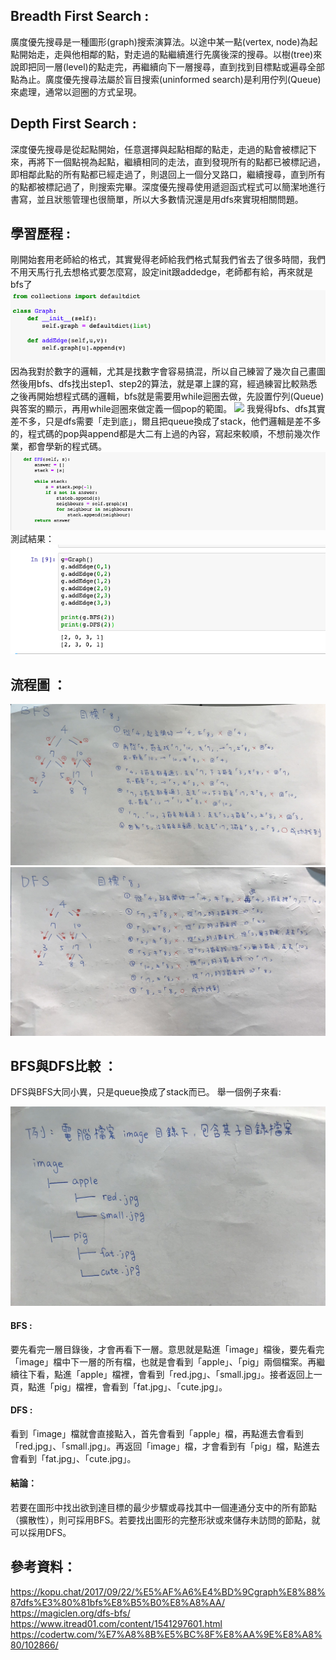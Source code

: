 ## Breadth First Search :
廣度優先搜尋是一種圖形(graph)搜索演算法。以途中某一點(vertex, node)為起點開始走，走與他相鄰的點，對走過的點繼續進行先廣後深的搜尋。以樹(tree)來說即把同一層(level)的點走完，再繼續向下一層搜尋，直到找到目標點或遍尋全部點為止。廣度優先搜尋法屬於盲目搜索(uninformed search)是利用佇列(Queue)來處理，通常以迴圈的方式呈現。

## Depth First Search :
深度優先搜尋是從起點開始，任意選擇與起點相鄰的點走，走過的點會被標記下來，再將下一個點視為起點，繼續相同的走法，直到發現所有的點都已被標記過，即相鄰此點的所有點都已經走過了，則退回上一個分叉路口，繼續搜尋，直到所有的點都被標記過了，則搜索完畢。深度優先搜尋使用遞迴函式程式可以簡潔地進行書寫，並且狀態管理也很簡單，所以大多數情況還是用dfs來實現相關問題。

## 學習歷程 :
剛開始套用老師給的格式，其實覺得老師給我們格式幫我們省去了很多時間，我們不用天馬行孔去想格式要怎麼寫，設定init跟addedge，老師都有給，再來就是bfs了
![](/images/top.png)
因為我對於數字的邏輯，尤其是找數字會容易搞混，所以自己練習了幾次自己畫圖然後用bfs、dfs找出step1、step2的算法，就是罩上課的寫，經過練習比較熟悉之後再開始想程式碼的邏輯，bfs就是需要用while迴圈去做，先設置佇列(Queue)與答案的顯示，再用while迴圈來做定義一個pop的範圍。
![](/images/bsftu.png)
我覺得bfs、dfs其實差不多，只是dfs需要「走到底」，爾且把queue換成了stack，他們邏輯是差不多的，程式碼的pop與append都是大二有上過的內容，寫起來較順，不想前幾次作業，都會學新的程式碼。
![](/images/dfstu.png)
測試結果：
![](/images/end.png)


## 流程圖 ：
![](/images/bfs.jpg)
![](/images/dfs.jpg)
## BFS與DFS比較 ：
DFS與BFS大同小異，只是queue換成了stack而已。
舉一個例子來看:

![](/images/example.jpg)

#### BFS : 
要先看完一層目錄後，才會再看下一層。意思就是點進「image」檔後，要先看完「image」檔中下一層的所有檔，也就是會看到「apple」、「pig」兩個檔案。再繼續往下看，點進「apple」檔裡，會看到「red.jpg」、「small.jpg」。接者返回上一頁，點進「pig」檔裡，會看到「fat.jpg」、「cute.jpg」。

#### DFS :
看到「image」檔就會直接點入，首先會看到「apple」檔，再點進去會看到「red.jpg」、「small.jpg」。再返回「image」檔，才會看到有「pig」檔，點進去會看到「fat.jpg」、「cute.jpg」。

#### 結論：
若要在圖形中找出欲到達目標的最少步驟或尋找其中一個連通分支中的所有節點（擴散性），則可採用BFS。若要找出圖形的完整形狀或來儲存未訪問的節點，就可以採用DFS。





## 參考資料：
https://kopu.chat/2017/09/22/%E5%AF%A6%E4%BD%9Cgraph%E8%88%87dfs%E3%80%81bfs%E8%B5%B0%E8%A8%AA/
https://magiclen.org/dfs-bfs/
https://www.itread01.com/content/1541297601.html
https://codertw.com/%E7%A8%8B%E5%BC%8F%E8%AA%9E%E8%A8%80/102866/
